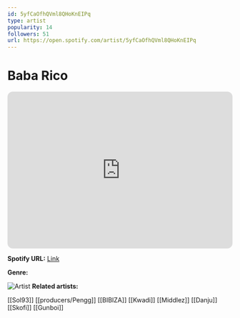 ```yaml
---
id: 5yfCaOfhQVml8QHoKnEIPq
type: artist
popularity: 14
followers: 51
url: https://open.spotify.com/artist/5yfCaOfhQVml8QHoKnEIPq
---
```

# Baba Rico

<iframe style="border-radius:12px" src="https://open.spotify.com/embed/artist/5yfCaOfhQVml8QHoKnEIPq" width="100%" height="352" frameBorder="0" allowfullscreen="" allow="autoplay; clipboard-write; encrypted-media; fullscreen; picture-in-picture" loading="lazy"></iframe>

**Spotify URL:** [Link](https://open.spotify.com/artist/5yfCaOfhQVml8QHoKnEIPq)

**Genre:** 

![Artist](https://i.scdn.co/image/ab6761610000e5ebfcdec799ecf9fa4a9146e635)
**Related artists:**

[[Sol93]]
[[producers/Pengg]]
[[BIBIZA]]
[[Kwadi]]
[[Middlez]]
[[Danju]]
[[Skofi]]
[[Gunboi]]
